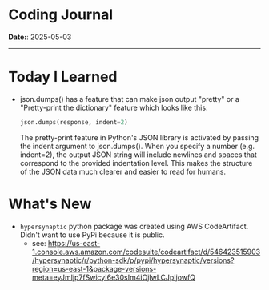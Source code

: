 # Coding Journal

**Date:**: 2025-05-03

---

# Today I Learned

- json.dumps() has a feature that can make json output "pretty" or a "Pretty-print the dictionary" feature which looks like this:

  ```python
  json.dumps(response, indent=2)
  ```

  The pretty-print feature in Python's JSON library is activated by passing the indent argument to json.dumps(). When you specify a number (e.g. indent=2), the output JSON string will include newlines and spaces that correspond to the provided indentation level. This makes the structure of the JSON data much clearer and easier to read for humans.

# What's New

- `hypersynaptic` python package was created using AWS CodeArtifact. Didn't want to use PyPi because it is public.
  - see: https://us-east-1.console.aws.amazon.com/codesuite/codeartifact/d/546423515903/hypersynaptic/r/python-sdk/p/pypi/hypersynaptic/versions?region=us-east-1&package-versions-meta=eyJmIjp7fSwicyI6e30sIm4iOjIwLCJpIjowfQ

